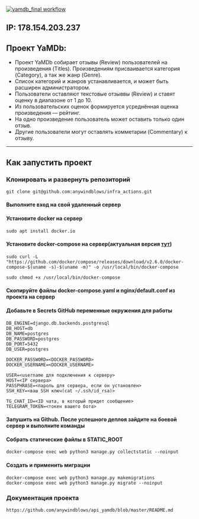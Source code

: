 [![yamdb_final workflow](https://github.com/anywindblows/yamdb_final/actions/workflows/yamdb_workflow.yaml/badge.svg)](https://github.com/anywindblows/yamdb_final/actions/workflows/yamdb_workflow.yaml)


## IP: 178.154.203.237

## **Проект YaMDb:**

- Проект YaMDb собирает отзывы (Review) пользователей на произведения (Titles).
  Произведениям присваивается категория (Category), а так же жанр (Genre).
- Список категорий и жанров устанавливается, и может быть расширен администратором.
- Пользователи оставляют текстовые отзыввы (Review) и ставят оценку в диапазоне от 1 до 10.
- Из пользовательских оценок формируется усреднённая оценка произведения — рейтинг.
- На одно произведение пользователь может оставить только один отзыв.
- Другие пользователи могут оставлять комметарии (Commentary) к отзыву.

____

## Как запустить проект

### Клонировать и развернуть репозиторий

```
git clone git@github.com:anywindblows/infra_actions.git
```

#### Выполните вход на свой удаленный сервер

#### Установите docker на сервер

```
sudo apt install docker.io 
```

#### Установите docker-compose на сервер(актуальная версия [тут](https://github.com/docker/compose/releases))

```
sudo curl -L "https://github.com/docker/compose/releases/download/v2.6.0/docker-compose-$(uname -s)-$(uname -m)" -o /usr/local/bin/docker-compose
```
```
sudo chmod +x /usr/local/bin/docker-compose
```
#### Скопируйте файлы docker-compose.yaml и nginx/default.conf из проекта на сервер

#### Добавьте в Secrets GitHub переменные окружения для работы

```
DB_ENGINE=django.db.backends.postgresql
DB_HOST=db
DB_NAME=postgres
DB_PASSWORD=postgres
DB_PORT=5432
DB_USER=postgres

DOCKER_PASSWORD=<DOCKER_PASSWORD>
DOCKER_USERNAME=<DOCKER_USERNAME>

USER=<username для подключения к серверу>
HOST=<IP сервера>
PASSPHRASE=<пароль для сервера, если он установлен>
SSH_KEY=<ваш SSH ключ(cat ~/.ssh/id_rsa)>

TG_CHAT_ID=<ID чата, в который придет сообщение>
TELEGRAM_TOKEN=<токен вашего бота>
```

#### Запушить на Github. После успешного деплоя зайдите на боевой сервер и выполните команды

#### Собрать статические файлы в STATIC_ROOT

```
docker-compose exec web python3 manage.py collectstatic --noinput
```

#### Создать и применить миграции

```
docker-compose exec web python3 manage.py makemigrations
docker-compose exec web python3 manage.py migrate --noinput
```
### Документация проекта
```
https://github.com/anywindblows/api_yamdb/blob/master/README.md
```

